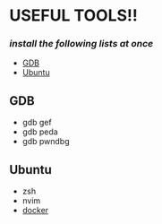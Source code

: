 # USEFUL TOOLS!!

### *install the following lists at once*

- [GDB](#gdb)
- [Ubuntu](#ubuntu)



## GDB


- gdb gef
- gdb peda
- gdb pwndbg

## Ubuntu

- zsh
- nvim
- [docker](https://hub.docker.com/repository/docker/h1ghl1kh7/pwn/general)
